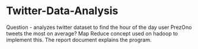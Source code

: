 # Twitter-Data-Analysis
Question -  analyzes twitter dataset to find the hour of the day user PrezOno tweets the most on average?
Map Reduce concept used on hadoop to implement this. The report document explains the program.
